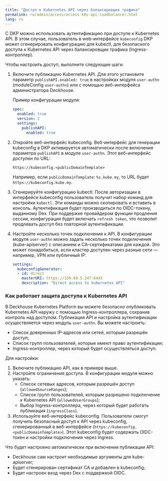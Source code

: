 ```yaml
---
title: "Доступ к Kubernetes API через балансировщик трафика"
permalink: ru/admin/access/access-k8s-api-loadbalancer.html
lang: ru
---
```


С DKP можно использовать аутентификацию при доступе к Kubernetes API. В этом случае, пользователь в web-интерфейсе `kubeconfig` DKP может сгенерировать конфигурацию для kubectl, для безопасного доступа к Kubernetes API через балансировщик трафика (Ingress-контроллер).

Чтобы настроить доступ, выполните следующие шаги:

1. Включите публикацию Kubernetes API. Для этого установите параметр `publishAPI.enabled: true` в настройках модуля `user-authn` (moduleConfig `user-authn`) или с помощью веб-интерфейса администратора Deckhouse.

   Пример конфигурации модуля:
   
   ```yaml
   spec:
     enabled: true
     version: 2
     settings:
       publishAPI:
         enabled: true
   ```

1. Откройте веб-интерфейс kubeconfig. Веб-интерфейс для генерации kubeconfig в DKP активируется автоматически после включения параметра `publishAPI` в модуле `user-authn`. Этот веб-интерфейс доступен по URL:

   ```console
   https://kubeconfig.<publicDomainTemplate>
   ```

   Например, если `publicDomainTemplate`: `%s.kube.my`, то URL будет `https://kubeconfig.kube.my`.

1. Сгенерируйте конфигурацию kubectl. После авторизации в интерфейсе kubeconfig пользователь получит набор команд для настройки `kubectl`. Эти команды можно скопировать и вставить в консоль. Аутентификация будет производиться по OIDC-токену, выданному Dex. При поддержке провайдером функции продления сессии, конфигурация будет включать `refresh token`, что позволит продлевать доступ без повторной аутентификации.

1. Настройте несколько точек подключения к API. В конфигурации модуля `user-authn` можно задать несколько точек подключения (kube-apiserver) с описанием и CA-сертификатами для каждой. Это может понадобиться, если кластер доступен через разные сети — например, VPN или публичный IP:

   ```yaml
   settings:
     kubeconfigGenerator:
     - id: direct
       masterURI: https://159.89.5.247:6443
       description: "Direct access to kubernetes API"
   ```

### Как работает защита доступа к Kubernetes API

В Deckhouse Kubernetes Platform вы можете безопасно опубликовать Kubernetes API наружу с помощью Ingress-контроллера, сохранив контроль над доступом. Публикация API и настройка аутентификации осуществляется через модуль `user-authn`. Вы можете настроить:

- Список доверенных IP-адресов или сетей, которым разрешён доступ;
- Список групп пользователей, которые имеют право аутентификации;
- Ingress-контроллер, через который будет осуществляться доступ.

Для настройки:

1. Включите публикацию API, как в примере выше.
1. Настройте ограничения доступа. В конфигурации модуля можно указать:
   - Список сетевых адресов, которым разрешён доступ (`allowedSourceRanges`);
   - Список групп пользователей, которым разрешено подключение к Kubernetes API (`allowedUserGroups`);
   - Выбор Ingress-контроллера, через который будет работать публикация (`ingressClass`).
1. Используйте веб-интерфейс kubeconfig. Пользователи смогут получить безопасный доступ к API через kubeconfig, сгенерированный в веб-интерфейсе (`https://kubeconfig.<publicDomainTemplate>`).  Этот kubeconfig будет содержать OIDC-токен и настройки подключения через Ingress.

Что будет настроено автоматически при включении публикации API:

- Deckhouse сам настроит необходимые аргументы для kube-apiserver;
- Будет сгенерирован сертификат CA и добавлен в kubeconfig;
- Будет настроен вход через Dex с поддержкой OIDC.
